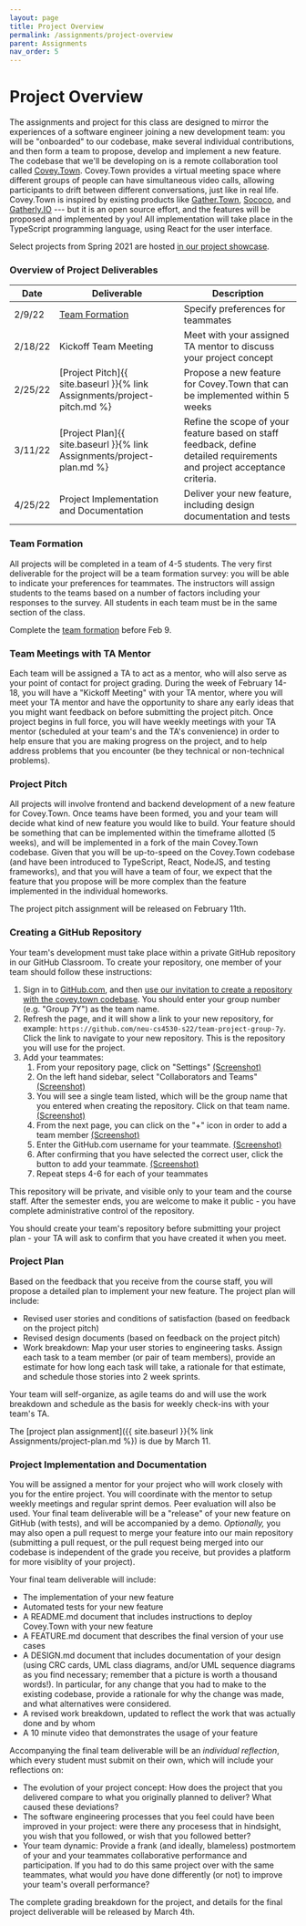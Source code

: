 ```yaml
---
layout: page
title: Project Overview
permalink: /assignments/project-overview
parent: Assignments
nav_order: 5
---
```


# Project Overview
The assignments and project for this class are designed to mirror the experiences of a software engineer joining a new development team:
you will be "onboarded" to our codebase, make several individual contributions, and then form a team to propose, develop and implement a new feature.
The codebase that we'll be developing on is a remote collaboration tool called [Covey.Town](https://www.covey.town).
Covey.Town provides a virtual meeting space where different groups of people can have simultaneous video calls, allowing participants to drift between different conversations, just like in real life.
Covey.Town is inspired by existing products like [Gather.Town](https://gather.town), [Sococo](https://www.sococo.com), and [Gatherly.IO](https://www.gatherly.io) --- but it is an open source effort, and the features will be proposed and implemented by you!
All implementation will take place in the TypeScript programming language, using React for the user interface.



Select projects from Spring 2021 are hosted [in our project showcase](https://neu-se.github.io/CS4530-CS5500-Spring-2021/project-showcase).


### Overview of Project Deliverables

| Date | Deliverable | Description | 
| -----| ----------- | ----------- |
| 2/9/22 | [Team Formation](https://docs.google.com/forms/d/e/1FAIpQLSdf7hc6AZ80f9pwAOV7vPsJxpQ-0KWy_kkIABLkP761V4UPPw/viewform?usp=sf_link) | Specify preferences for teammates |
| 2/18/22 | Kickoff Team Meeting | Meet with your assigned TA mentor to discuss your project concept |
| 2/25/22 | [Project Pitch]{{ site.baseurl }}{% link Assignments/project-pitch.md %} | Propose a new feature for Covey.Town that can be implemented within 5 weeks |
| 3/11/22 | [Project Plan]{{ site.baseurl }}{% link Assignments/project-plan.md %} | Refine the scope of your feature based on staff feedback, define detailed requirements and project acceptance criteria. |
| 4/25/22 | Project Implementation and Documentation | Deliver your new feature, including design documentation and tests |

### Team Formation
All projects will be completed in a team of 4-5 students.
The very first deliverable for the project will be a team formation survey: you will be able to indicate
your preferences for teammates. The instructors will assign students to the teams based on a number of factors including your responses to the survey.
All students in each team must be in the same section of the class.

Complete the [team formation](https://docs.google.com/forms/d/e/1FAIpQLSdf7hc6AZ80f9pwAOV7vPsJxpQ-0KWy_kkIABLkP761V4UPPw/viewform?usp=sf_link) before Feb 9.

### Team Meetings with TA Mentor
Each team will be assigned a TA to act as a mentor, who will also serve as your point of contact for project grading.
During the week of February 14-18, you will have a "Kickoff Meeting" with your TA mentor, where you will meet your TA mentor and have the opportunity to share any early ideas that you might want feedback on before submitting the project pitch.
Once project begins in full force, you will have weekly meetings with your TA mentor (scheduled at your team's and the TA's convenience) in order to help ensure that you are making progress on the project, and to help address problems that you encounter (be they technical or non-technical problems).
### Project Pitch
All projects will involve frontend and backend development of a new feature for Covey.Town.
Once teams have been formed, you and your team will decide what kind of new feature you would like to build.
Your feature should be something that can be implemented within the timeframe allotted (5 weeks), and will be implemented in a fork of the main Covey.Town codebase.
Given that you will be up-to-speed on the Covey.Town codebase (and have been introduced to TypeScript, React, NodeJS, and testing frameworks),
and that you will have a team of four, we expect that the feature that you propose will be more complex than the feature implemented in the individual
homeworks.

The project pitch assignment will be released on February 11th.

### Creating a GitHub Repository
Your team's development must take place within a private GitHub repository in our GitHub Classroom. To create your repository, one member of your team should follow these instructions:
1. Sign in to [GitHub.com](https://www.github.com/), and then [use our invitation to create a repository with the covey.town codebase](https://classroom.github.com/a/VeYucWvK). You should enter your group number (e.g. "Group 7Y") as the team name.
2. Refresh the page, and it will show a link to your new repository, for example: `https://github.com/neu-cs4530-s22/team-project-group-7y`. Click the link to navigate to your new repository. This is the repository you will use for the project.
3. Add your teammates:
   1. From your repository page, click on "Settings" [(Screenshot)](project-plan-images/1project-settings.png)
   2. On the left hand sidebar, select "Collaborators and Teams" [(Screenshot)](project-plan-images/2collaborators-teams.png)
   3. You will see a single team listed, which will be the group name that you entered when creating the repository. Click on that team name. [(Screenshot)](project-plan-images/3team.png)
   4. From the next page, you can click on the "+" icon in order to add a team member [(Screenshot)](project-plan-images/4team-page.png)
   5. Enter the GitHub.com username for your teammate. [(Screenshot)](project-plan-images/5add-team-member.png)
   6. After confirming that you have selected the correct user, click the button to add your teammate. [(Screenshot)](project-plan-images/6confirm-team-add.png)
   7. Repeat steps 4-6 for each of your teammates

This repository will be private, and visible only to your team and the course staff. After the semester ends, you are welcome to make it public - you have complete administrative control of the repository. 

You should create your team's repository before submitting your project plan - your TA will ask to confirm that you have created it when you meet.

### Project Plan
Based on the feedback that you receive from the course staff, you will propose a detailed plan to implement your new feature.
The project plan will include:
* Revised user stories and conditions of satisfaction (based on feedback on the project pitch)
* Revised design documents (based on feedback on the project pitch)
* Work breakdown: Map your user stories to engineering tasks. Assign each task to a team member (or pair of team members), provide an estimate for how long each task will take, a rationale for that estimate, and schedule those stories into 2 week sprints.

Your team will self-organize, as agile teams do and will use the work breakdown and schedule as the basis for weekly check-ins with your team's TA.

The [project plan assignment]({{ site.baseurl }}{% link Assignments/project-plan.md %}) is due by March 11.

### Project Implementation and Documentation
You will be assigned a mentor for your project who will work closely with you for the entire project. You will coordinate with the mentor to setup weekly meetings and regular sprint demos. Peer evaluation will also be used.
Your final team deliverable will be a "release" of your new feature on GitHub (with tests), and will be accompanied by a demo.
*Optionally,* you may also open a pull request to merge your feature into our main repository (submitting a pull request, or the pull request being merged into our
codebase is independent of the grade you receive, but provides a platform for more visiblity of your project). 

Your final team deliverable will include:
* The implementation of your new feature
* Automated tests for your new feature
* A README.md document that includes instructions to deploy Covey.Town with your new feature
* A FEATURE.md document that describes the final version of your use cases
* A DESIGN.md document that includes documentation of your design (using CRC cards, UML class diagrams, and/or UML sequence diagrams as you find necessary; remember that a picture is worth a thousand words!). In particular,
    for any change that you had to make to the existing codebase, provide a rationale for why the change was made, and what alternatives were considered.
* A revised work breakdown, updated to reflect the work that was actually done and by whom
* A 10 minute video that demonstrates the usage of your feature
    
Accompanying the final team deliverable will be an *individual reflection*, which every student must submit on their own, which will include your reflections on:
* The evolution of your project concept: How does the project that you delivered compare to what you originally planned to deliver? What caused these deviations?
* The software engineering processes that you feel could have been improved in your project: were there any procesess that in hindsight, you wish that you followed, or wish that you followed better?
* Your team dynamic: Provide a frank (and ideally, blameless) postmortem of your and your teammates collaborative performance and participation. If you had to do this same project over with the same teammates, what would *you* have done differently (or not) to improve your team's overall performance?

The complete grading breakdown for the project, and details for the final project deliverable will be released by March 4th.
